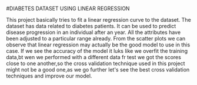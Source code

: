 #DIABETES DATASET USING LINEAR REGRESSION

This project basically tries to fit a linear regression curve to the dataset.
The dataset has data related to diabetes patients.
It can be used to predict disease progression in an individual after an year.
All the attributes have been adjusted to a particular range already.
From the scatter plots we can observe that linear regression may actually be the good model to use in this case.
If we see the accuracy of the model it luks like we overfit the training data,bt wen we performed with a different data fr test we got the scores close to one another,so the cross validation technique used in this project might not be a good one,as we go further let's see the best cross validation techniques and improve our model.

